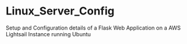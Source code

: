 # Linux_Server_Config
Setup and Configuration details of a Flask Web Application on a AWS Lightsail Instance running Ubuntu
